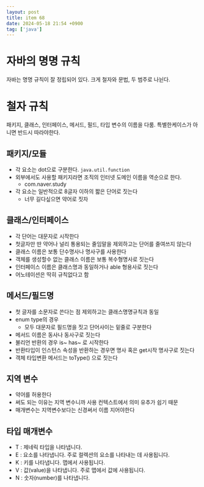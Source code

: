 ```yaml
---
layout: post
title: item 68
date: 2024-05-18 21:54 +0900
tag: ['java']
---
```


# 자바의 명명 규칙
자바는 명명 규칙이 잘 정립되어 있다. 크게 철자와 문법, 두 범주로 나뉜다. 


# 철자 규칙
패키지, 클래스, 인터페이스, 메서드, 필드, 타입 변수의 이름을 다룸. 특별한케이스가 아니면 반드시 따라야한다.

## 패키지/모듈
- 각 요소는 dot으로 구분한다. `java.util.function`
- 외부에서도 사용할 패키지라면 조직의 인터넷 도메인 이름을 역순으로 한다.
  - com.naver.study
- 각 요소는 일반적으로 8글자 이하의 짧은 단어로 짓는다
  - 너무 길다싶으면 약어로 짓자

## 클래스/인터페이스

- 각 단어는 대문자로 시작한다
- 첫글자만 딴 약어나 널리 통용되는 줄임말을 제외하고는 단어를 줄여쓰지 않는다
- 클래스 이름은 보통 단수명사나 명사구를 사용한다
- 객체를 생성할수 없는 클래스 이름은 보통 복수형명사로 짓는다
- 인터페이스 이름은 클래스명과 동일하거나 able 형용사로 짓는다
- 어노테이션은 딱히 규칙없다고 함

## 메서드/필드명
- 첫 글자를 소문자로 쓴다는 점 제외하고는 클래스명명규칙과 동일
- enum type의 경우
  - 모두 대문자로 필드명을 짓고 단어사이는 밑줄로 구분한다
- 메서드 이름은 동사나 동사구로 짓는다
- 불리언 반환의 경우 is~ has~ 로 시작한다
- 반환타입이 인스턴스 속성을 반환하는 경우면 명사 혹은 get시작 명사구로 짓는다
- 객체 타입변환 메서드는 toType() 으로 짓는다

## 지역 변수
- 약어를 허용한다
- 써도 되는 이유는 지역 변수니까 사용 컨텍스트에서 의미 유추가 쉽기 때문
- 매개변수는 지역변수보다는 신경써서 이름 지어야한다

## 타입 매개변수
- T : 제네릭 타입을 나타냅니다.
- E : 요소를 나타냅니다. 주로 컬렉션의 요소를 나타내는 데 사용됩니다.
- K : 키를 나타냅니다. 맵에서 사용됩니다.
- V : 값(value)을 나타냅니다. 주로 맵에서 값에 사용됩니다.
- N : 숫자(number)를 나타냅니다.
